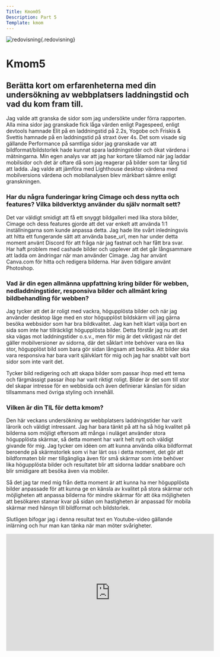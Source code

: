 ```yaml
---
Title: Kmom05
Description: Part 5
Template: kmom
---
```


![redovisning](%assets_url%/img/redovisning.png){.redovisning}

Kmom5
==================

<h2>Berätta kort om erfarenheterna med din undersökning av webbplatsers laddningstid och vad du kom fram till.</h2>
Jag valde att granska de sidor som jag undersökte under förra rapporten. Alla mina sidor jag granskade fick låga värden enligt Pagespeed, enligt devtools hamnade Elit på en laddningstid på 2.2s, Yogobe och Friskis & Svettis hamnade på en laddningstid på straxt över 4s. Det som visade sig gällande Performance på samtliga sidor jag granskade var att bildformat/bildstorlek hade kunnat spara laddningstider och ökat värdena i mätningarna. Min egen analys var att jag har kortare tålamod när jag laddar mobilsidor och det är oftare då som jag reagerar på bilder som tar lång tid att ladda. Jag valde att jämföra med Lighthouse desktop värdena med mobilversions värdena och mobilanalysen blev märkbart sämre enligt granskningen. 


<h3>Har du några funderingar kring Cimage och dess nytta och features? Vilka bildverktyg använder du själv normalt sett?</h3>
Det var väldigt smidigt att få ett snyggt bildgalleri med lika stora bilder, Cimage och dess features gjorde att det var enkelt att använda 1:1 inställningarna som kunde anpassa detta. Jag hade lite svårt inledningsvis att hitta ett fungerande sätt att använda base_url, men har under detta moment använt Discord för att fråga när jag fastnat och har fått bra svar. Har haft problem med cashade bilder och upplever att det går långsammare att ladda om ändringar när man använder Cimage. 
Jag har använt Canva.com för hitta och redigera bilderna. Har även tidigare använt Photoshop. 

<h3>Vad är din egen allmänna uppfattning kring bilder för webben, nedladdningstider, responsiva bilder och allmänt kring bildbehandling för webben?</h3>
Jag tycker att det är roligt med vackra, högupplösta bilder och när jag använder desktop läge med en stor högupplöst bildskärm vill jag gärna besöka webbsidor som har bra bildkvalitet. Jag kan helt klart välja bort en sida som inte har tillräckligt högupplösta bilder. Detta förstår jag nu att det ska vägas mot laddningstider o.s.v., men för mig är det viktigast när det gäller mobilversioner av sidorna, där det såklart inte behöver vara en lika stor, högupplöst bild som bara gör sidan långsam att besöka. Att bilder ska vara responsiva har bara varit självklart för mig och jag har snabbt valt bort sidor som inte varit det.

Tycker bild redigering och att skapa bilder som passar ihop med ett tema och färgmässigt passar ihop har varit riktigt roligt. Bilder är det som till stor del skapar intresse för en webbsida och även definierar känslan för sidan tillsammans med övriga styling och innehåll.

<h3>Vilken är din TIL för detta kmom?</h3>
Den här veckans undersökning av webbplatsers laddningstider har varit lärorik och väldigt intressant. Jag har bara tänkt på att ha så hög kvalitet på bilderna som möjligt eftersom att många i nuläget använder stora högupplösta skärmar, så detta moment har varit helt nytt och väldigt givande för mig. Jag tycker om idéen om att kunna använda olika bildformat beroende på skärmstorlek som vi har lärt oss i detta moment, det gör att bildformaten blir mer tillgängliga även för små skärmar som inte behöver lika högupplösta bilder och resultatet blir att sidorna laddar snabbare och blir smidigare att besöka även via mobiler. 

Så det jag tar med mig från detta moment är att kunna ha mer högupplösta bilder anpassade för att kunna ge en känsla av kvalitet på stora skärmar och möjligheten att anpassa bilderna för mindre skärmar för att öka möjligheten att besökaren stannar kvar på sidan om hastigheten är anpassad för mobila skärmar med hänsyn till bildformat och bildstorlek.

Slutligen bifogar jag i denna resultat text en Youtube-video gällande inlärning och hur man kan tänka när man möter svårigheter. 

<div class="embed-container">
    <iframe width="560" height="315" title="Super Mario Effect" src="https://www.youtube.com/embed/9vJRopau0g0" frameborder="0" allow="accelerometer; autoplay; clipboard-write; encrypted-media; gyroscope; picture-in-picture" allowfullscreen></iframe>
</div>